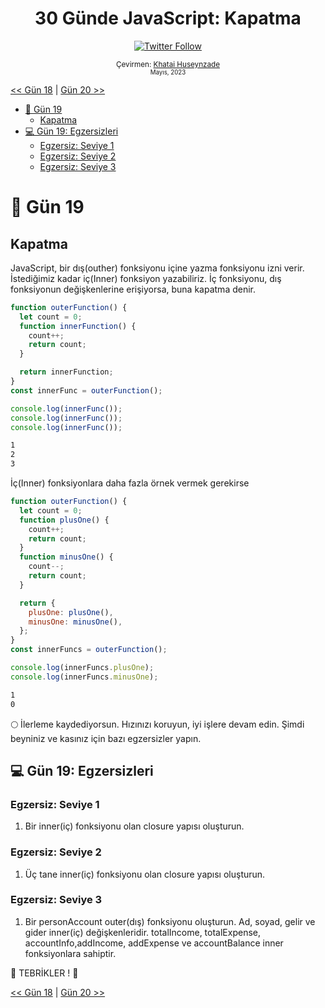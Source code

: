 <div align="center">
<h1> 30 Günde JavaScript: Kapatma</h1>

<a class="header-badge" target="_blank" href="https://twitter.com/developerkhatai">
<img alt="Twitter Follow" src="https://img.shields.io/twitter/follow/developerkhatai?style=social">
</a><br>

<sub>Çevirmen:
<a href="https://github.com/BilgeGates">Khatai Huseynzade</a><br>
<small>Mayıs, 2023</small>
</sub>

</div>
</div>

[<< Gün 18](../18_Gün_Sözler/18_gün_sözler.md) | [Gün 20 >>](../20_Gün_Temiz_Kod_Yazımı/20_gün_temiz_kod_yazımı.md)

- [ 📔 Gün 19](#-Gün-19)
  - [Kapatma](#Kapatma)
- [💻 Gün 19: Egzersizleri](#-Gün-19-Egzersizleri)
  - [Egzersiz: Seviye 1](#Egzersiz-Seviye-1)
  - [Egzersiz: Seviye 2](#Egzersiz-Seviye-2)
  - [Egzersiz: Seviye 3](#Egzersiz-Seviye-3)

# 📔 Gün 19

## Kapatma

JavaScript, bir dış(outher) fonksiyonu içine yazma fonksiyonu izni verir. İstediğimiz kadar iç(Inner) fonksiyon yazabiliriz. İç fonksiyonu, dış fonksiyonun değişkenlerine erişiyorsa, buna kapatma denir.

```js
function outerFunction() {
  let count = 0;
  function innerFunction() {
    count++;
    return count;
  }

  return innerFunction;
}
const innerFunc = outerFunction();

console.log(innerFunc());
console.log(innerFunc());
console.log(innerFunc());
```

```sh
1
2
3
```

İç(Inner) fonksiyonlara daha fazla örnek vermek gerekirse

```js
function outerFunction() {
  let count = 0;
  function plusOne() {
    count++;
    return count;
  }
  function minusOne() {
    count--;
    return count;
  }

  return {
    plusOne: plusOne(),
    minusOne: minusOne(),
  };
}
const innerFuncs = outerFunction();

console.log(innerFuncs.plusOne);
console.log(innerFuncs.minusOne);
```

```sh
1
0
```

🌕 İlerleme kaydediyorsun. Hızınızı koruyun, iyi işlere devam edin. Şimdi beyniniz ve kasınız için bazı egzersizler yapın.

## 💻 Gün 19: Egzersizleri

### Egzersiz: Seviye 1

1. Bir inner(iç) fonksiyonu olan closure yapısı oluşturun.

### Egzersiz: Seviye 2

1. Üç tane inner(iç) fonksiyonu olan closure yapısı oluşturun.

### Egzersiz: Seviye 3

1. Bir personAccount outer(dış) fonksiyonu oluşturun. Ad, soyad, gelir ve gider inner(iç) değişkenleridir. totalIncome, totalExpense, accountInfo,addIncome, addExpense ve accountBalance inner fonksiyonlara sahiptir.

🎉 TEBRİKLER ! 🎉

[<< Gün 18](../18_Gün_Sözler/18_gün_sözler.md) | [Gün 20 >>](../20_Gün_Temiz_Kod_Yazımı/20_gün_temiz_kod_yazımı.md)
